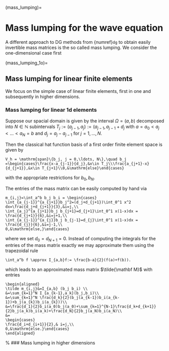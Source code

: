 (mass_lumping)=
# Mass lumping for the wave equation

A different approach to DG methods from {numref}`dg` to obtain easily invertible mass matrices is the so called mass lumping. We consider the one-dimensional case first

(mass_lumping_1o)=
## Mass lumping for linear finite elements 

We focus on the simple case of linear finite elements, first in one and subsequently in higher dimensions.

### Mass lumping for linear 1d elements

Suppose our spacial domain is given by the interval $\Omega=(a,b)$ decomposed into $N\in\mathbb N$ subintervals $T_j:=(a_{j-1},a_j):=(a_{j-1},a_{j-1}+d_j$ with $a=a_0<a_j<\ldots<a_N=b$ and $d_j=a_{j}-a_{j-1}$ for $j=1,\ldots, N$.

Then the classical hat function basis of a first order finite element space is given by
```{math}
V_h = \mathrm{span}\{b_j, j = 0,\ldots, N\},\quad b_j =\begin{cases}\frac{x-a_{j-1}}{d_j},&x\in T_j\\\frac{a_{j+1}-x}{d_{j+1}},&x\in T_{j+1}\\0,&\mathrm{else}\end{cases}
```
with the appropriate restrictions for $b_0,b_N$.

The entries of the mass matrix can be easily computed by hand via
```{math}
m_{i,j}=\int_a^b b_j b_i = \begin{cases}
\int_{a_{j-1}}^{a_{j+1}}b_j^2=(d_j+d_{j+1})\int_0^1 x^2 dx=\frac{d_j+d_{j+1}}{3},&i=j,\\
\int_{a_j}^{a_{j+1}}b_j b_{j+1}=d_{j+1}\int_0^1 x(1-x)dx = \frac{d_{j+1}}{6},&i=j+1,\\
\int_{a_{j-1}}^{a_{j}}b_j b_{j-1}=d_{j}\int_0^1 x(1-x)dx = \frac{d_{j}}{6},&i=j-1,\\
0,&\mathrm{else,}\end{cases}
```
where we set $d_0=d_{N+1}=0$.
Instead of computing the integrals for the entries of the mass matrix exactly we may approximate them using the trapezoidal rule
```{math}
\int_a^b f \approx I_{a,b}f:= \frac{b-a}{2}(f(a)+f(b)).
```
which leads to an approximated mass matrix $\tilde{\mathbf M}$ with entries 
```{math}
\begin{aligned}
\tilde m_{i,j}&=I_{a,b} (b_j b_i) \\
&=\sum_{k=1}^N I_{a_{k-1},a_k}(b_j,b_i)\\
&=\sum_{k=1}^N \frac{d_k}{2}(b_j(a_{k-1})b_i(a_{k-1})+b_j(a_{k})b_i(a_{k}))\\
&=\frac{d_1}{2}b_i(a_0)b_j(a_0)+\sum_{k=1}^{N-1}\frac{d_k+d_{k+1}}{2}b_j(a_k)b_i(a_k)+\frac{d_N}{2}b_j(a_N)b_i(a_N)\\
&=
\begin{cases}
\frac{d_i+d_{i+1}}{2},& i=j,\\
0,&\mathrm{else.}\end{cases}
\end{aligned}
```
% ### Mass lumping in higher dimensions
